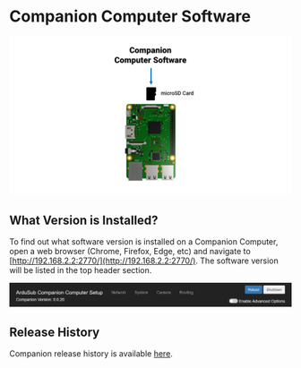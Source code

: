 # Companion Computer Software

<img src="/images/introduction/software/software-companion.png" class="img-responsive img-center" style="max-height:600px;">

## What Version is Installed?

To find out what software version is installed on a Companion Computer, open a web browser (Chrome, Firefox, Edge, etc) and navigate to [http://192.168.2.2:2770/](http://192.168.2.2:2770/). The software version will be listed in the top header section.

<img src="/images/introduction/software/software-companion-version.png" class="img-responsive img-center" style="max-height:600px;">

## Release History

Companion release history is available [here](https://github.com/bluerobotics/companion/blob/master/release-notes.txt).

